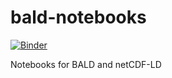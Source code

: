 # bald-notebooks
[![Binder](https://mybinder.org/badge_logo.svg)](https://mybinder.org/v2/gh/binary-array-ld/bald-notebooks/HEAD)

Notebooks for BALD and netCDF-LD

